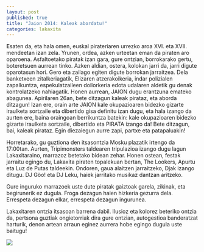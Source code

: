 ```yaml
---
layout: post
published: true
title: "Jaion 2014: Kaleak abordatu!"
categories: lakaxita
---
```


**E**saten da, eta hala omen, euskal pirateriaren urrezko aroa XVI. eta XVII. mendeetan izan zela. Yrunen, ordea, azken urteetan eman da piraten aro oparoena. Asfaltoetako piratak izan gara, gure ontzian, borrokarako gertu, boteretsuen aurrean tinko. Azken aldian, ostera, kolokan jarri da, jarri digute oparotasun hori. Gero eta zailago egiten digute borrokan jarraitzea. Dela banketxeen zitalkeriagatik, Elizaren atzerakoikeria, indar polizialen zapalkuntza, espekulatzaileen doilorkeria edota udalaren aldetik gu denak kontrolatzeko nahiagatik. Honen aurrean, JAION dugu erantzuna emateko abagunea. Apirilaren 26an, bete ditzagun kaleak pirataz, eta aborda ditzagun! Izan ere, orain arte JAION kale okupazioaren bidezko gizarte iraulketa sortzaile eta dibertido gisa definitu izan dugu, eta hala izango da aurten ere, baina oraingoan berrikuntza batekin: kale okupazioaren bidezko gizarte iraulketa sortzaile, dibertido eta PIRATA izango da! Bete ditzagun, bai, kaleak pirataz. Egin diezaiegun aurre zapi, partxe eta patapaluakin!

Horretarako, gu guztiona den itsasontzia Mosku plazatik irtengo da 17:00tan. Aurten, Tripimonsters taldearen tripulazioa izango dugu lagun Lakaxitaraino, marrazoz betetako bidean zehar. Honen ostean, festak jarraitu egingo du, Lakaxita piraten topalekuan bertan, The Lookers, Apurtu eta Luz de Putas taldeekin. Ondoren, gaua alaitzen jarraitzeko, Djak izango ditugu. DJ Göo! eta DJ Leku, haiek jarritako musikaz dantzan aritzeko.

Gure inguruko marrazoek uste dute piratak gaiztoak garela, zikinak, eta begirunerik ez dugula. Froga dezagun haien hizkeria gezurra dela. Errespeta dezagun elkar, errespeta dezagun ingurunea.

Lakaxitaren ontzia itsasoan barrena dabil. Ilusioz eta kolorez beteriko ontzia da, pertsona guztiak ongietorriak dira gure ontzian, autogestioa banderatzat harturik, denon artean arraun eginez aurrera hobe egingo dugula uste baitugu!

<img src="{{ ASSET_PATH }}images/jaion.jpg" />

